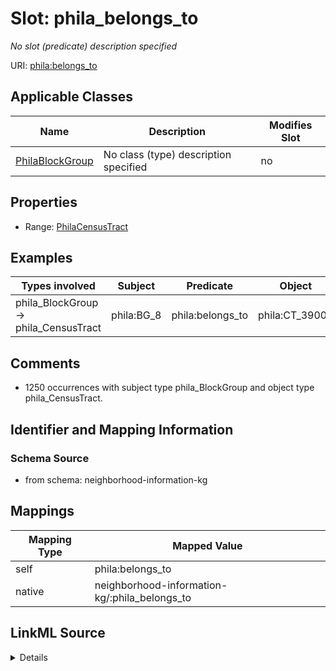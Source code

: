 

# Slot: phila_belongs_to


_No slot (predicate) description specified_





URI: [phila:belongs_to](https://metadata.phila.gov/belongs_to)



<!-- no inheritance hierarchy -->





## Applicable Classes

| Name | Description | Modifies Slot |
| --- | --- | --- |
| [PhilaBlockGroup](../classes/PhilaBlockGroup.md) | No class (type) description specified |  no  |







## Properties

* Range: [PhilaCensusTract](../classes/PhilaCensusTract.md)






## Examples

| Types involved | Subject | Predicate | Object |
| --- | --- | --- | --- |
| phila_BlockGroup → phila_CensusTract | phila:BG_8 | phila:belongs_to | phila:CT_39000 |


## Comments

* 1250 occurrences with subject type phila_BlockGroup and object type phila_CensusTract.

## Identifier and Mapping Information







### Schema Source


* from schema: neighborhood-information-kg




## Mappings

| Mapping Type | Mapped Value |
| ---  | ---  |
| self | phila:belongs_to |
| native | neighborhood-information-kg/:phila_belongs_to |




## LinkML Source

<details>
```yaml
name: phila_belongs_to
description: No slot (predicate) description specified
comments:
- 1250 occurrences with subject type phila_BlockGroup and object type phila_CensusTract.
examples:
- description: phila_BlockGroup → phila_CensusTract
  object:
    example_object: phila:CT_39000
    example_object_type: phila_CensusTract
    example_predicate: phila:belongs_to
    example_subject: phila:BG_8
    example_subject_type: phila_BlockGroup
from_schema: neighborhood-information-kg
rank: 1000
slot_uri: phila:belongs_to
alias: phila_belongs_to
domain_of:
- phila_BlockGroup
range: phila_CensusTract

```
</details>